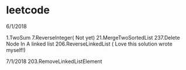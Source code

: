 # leetcode


6/1/2018

1.TwoSum
7.ReverseInteger( Not yet)
21.MergeTwoSortedList
237.Delete Node In A linked list
206.ReverseLinkedList ( Love this solution wrote myself!)

7/1/2018
203.RemoveLinkedListElement

